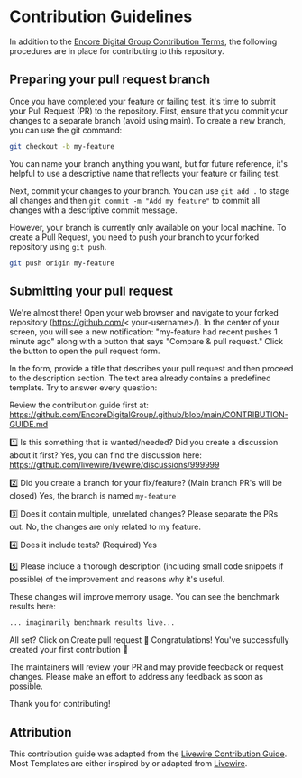 # Contribution Guidelines

In addition to
the [Encore Digital Group Contribution Terms](https://github.com/EncoreDigitalGroup/.github/blob/main/CODE-CONTRIBUTION-TERMS.md),
the following procedures are in place for contributing to this repository.

## Preparing your pull request branch

Once you have completed your feature or failing test, it's time to submit your Pull Request (PR) to the repository.
First, ensure that you commit your changes to a separate branch (avoid using main). To create a new branch,
you can use the git command:

```bash
git checkout -b my-feature
```

You can name your branch anything you want, but for future reference, it's helpful to use a descriptive name that
reflects your feature or failing test.

Next, commit your changes to your branch. You can use `git add .` to stage all changes and then
`git commit -m "Add my feature"` to commit all changes with a descriptive commit message.

However, your branch is currently only available on your local machine. To create a Pull Request, you need to push your
branch to your forked repository using `git push`.

```bash
git push origin my-feature
```

## Submitting your pull request

We're almost there! Open your web browser and navigate to your forked repository (https://github.com/<
your-username>/<repository-name>). In the center of your screen, you will see a new notification: "my-feature had
recent pushes 1 minute ago" along with a button that says "Compare & pull request." Click the button to open the pull
request form.

In the form, provide a title that describes your pull request and then proceed to the description section. The text area
already contains a predefined template. Try to answer every question:

Review the contribution guide first at: https://github.com/EncoreDigitalGroup/.github/blob/main/CONTRIBUTION-GUIDE.md

1️⃣ Is this something that is wanted/needed? Did you create a discussion about it first?
Yes, you can find the discussion here: https://github.com/livewire/livewire/discussions/999999

2️⃣ Did you create a branch for your fix/feature? (Main branch PR's will be closed)
Yes, the branch is named `my-feature`

3️⃣ Does it contain multiple, unrelated changes? Please separate the PRs out.
No, the changes are only related to my feature.

4️⃣ Does it include tests? (Required)
Yes

5️⃣ Please include a thorough description (including small code snippets if possible) of the improvement and reasons why
it's useful.

These changes will improve memory usage. You can see the benchmark results here:

```bash
... imaginarily benchmark results live...
```

All set? Click on Create pull request 🚀 Congratulations! You've successfully created your first contribution 🎉

The maintainers will review your PR and may provide feedback or request changes. Please make an effort to address any
feedback as soon as possible.

Thank you for contributing!

## Attribution

This contribution guide was adapted from the [Livewire Contribution Guide](https://livewire.laravel.com/docs/contribution-guide).
Most Templates are either inspired by or adapted from [Livewire](https://github.com/livewire/livewire).